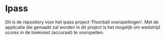 # Ipass
Dit is de repository voor het ipass project 'Floorball voorspellingen'. Met de applicatie die gemaakt zal worden in dit project is het mogelijk om wedstrijd scores in de toekomst (accuraat) te voorspellen. 


